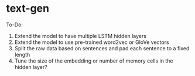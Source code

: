 # text-gen

To-Do:

1) Extend the model to have multiple LSTM hidden layers
2) Extend the model to use pre-trained word2vec or GloVe vectors
3) Split the raw data based on sentences and pad each sentence to a fixed length
4) Tune the size of the embedding or number of memory cells in the hidden layer?

